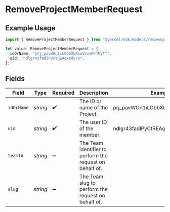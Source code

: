 # RemoveProjectMemberRequest

## Example Usage

```typescript
import { RemoveProjectMemberRequest } from "@vercel/sdk/models/removeprojectmemberop.js";

let value: RemoveProjectMemberRequest = {
  idOrName: "prj_pavWOn1iLObbXLRiwVvzmPrTWyTf",
  uid: "ndlgr43fadlPyCtREAqxxdyFK",
};
```

## Fields

| Field                                                    | Type                                                     | Required                                                 | Description                                              | Example                                                  |
| -------------------------------------------------------- | -------------------------------------------------------- | -------------------------------------------------------- | -------------------------------------------------------- | -------------------------------------------------------- |
| `idOrName`                                               | *string*                                                 | :heavy_check_mark:                                       | The ID or name of the Project.                           | prj_pavWOn1iLObbXLRiwVvzmPrTWyTf                         |
| `uid`                                                    | *string*                                                 | :heavy_check_mark:                                       | The user ID of the member.                               | ndlgr43fadlPyCtREAqxxdyFK                                |
| `teamId`                                                 | *string*                                                 | :heavy_minus_sign:                                       | The Team identifier to perform the request on behalf of. |                                                          |
| `slug`                                                   | *string*                                                 | :heavy_minus_sign:                                       | The Team slug to perform the request on behalf of.       |                                                          |